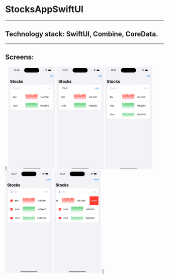 # StocksAppSwiftUI
---

## Technology stack: SwiftUI, Combine, CoreData.

---
## Screens:

[
<img src="https://github.com/MikkiWhiteDove/StocksAppSwiftUI/blob/main/screens/Simulator%20Screen%20Shot%20-%20iPhone%2014%20Pro%20-%202022-10-05%20at%2012.36.57.png" width="150" hedth="300">
<img src="https://github.com/MikkiWhiteDove/StocksAppSwiftUI/blob/main/screens/Simulator%20Screen%20Shot%20-%20iPhone%2014%20Pro%20-%202022-10-05%20at%2012.37.18.png" width="150" hedth="300">
<img src="https://github.com/MikkiWhiteDove/StocksAppSwiftUI/blob/main/screens/Simulator%20Screen%20Shot%20-%20iPhone%2014%20Pro%20-%202022-10-05%20at%2012.37.26.png" width="150" hedth="300">
<img src="https://github.com/MikkiWhiteDove/StocksAppSwiftUI/blob/main/screens/Simulator%20Screen%20Shot%20-%20iPhone%2014%20Pro%20-%202022-10-05%20at%2012.37.36.png" width="150" hedth="300">
<img src="https://github.com/MikkiWhiteDove/StocksAppSwiftUI/blob/main/screens/Simulator%20Screen%20Shot%20-%20iPhone%2014%20Pro%20-%202022-10-05%20at%2012.37.45.png" width="150" hedth="300">
]
